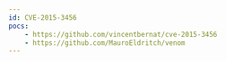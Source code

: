 ```yaml
---
id: CVE-2015-3456
pocs:
    - https://github.com/vincentbernat/cve-2015-3456
    - https://github.com/MauroEldritch/venom
---
```

